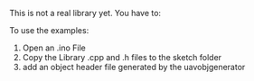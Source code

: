 This is not a real library yet. You have to:

To use the examples:

1) Open an .ino File
2) Copy the Library .cpp and .h files to the sketch folder
3) add an object header file generated by the uavobjgenerator